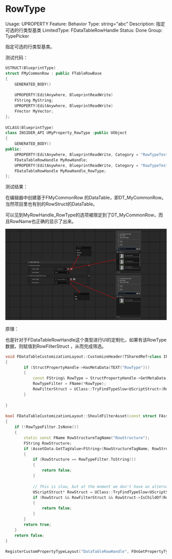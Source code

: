# RowType

Usage: UPROPERTY
Feature: Behavior
Type: string="abc"
Description: 指定可选的行类型基类
LimitedType: FDataTableRowHandle
Status: Done
Group: TypePicker

指定可选的行类型基类。

测试代码：

```cpp
USTRUCT(BlueprintType)
struct FMyCommonRow : public FTableRowBase
{
	GENERATED_BODY()

	UPROPERTY(EditAnywhere, BlueprintReadWrite)
	FString MyString;
	UPROPERTY(EditAnywhere, BlueprintReadWrite)
	FVector MyVector;
};

UCLASS(BlueprintType)
class INSIDER_API UMyProperty_RowType :public UObject
{
	GENERATED_BODY()
public:
	UPROPERTY(EditAnywhere, BlueprintReadWrite, Category = "RowTypeTest")
	FDataTableRowHandle MyRowHandle;
	UPROPERTY(EditAnywhere, BlueprintReadWrite, Category = "RowTypeTest", meta = (RowType = "/Script/Insider.MyCommonRow"))
	FDataTableRowHandle MyRowHandle_RowType;
};

```

测试结果：

在编辑器中创建基于FMyCommonRow 的DataTable，即DT_MyCommonRow。当然项目里也有别的RowStruct的DataTable。

可以见到MyRowHandle_RowType的选项被限定到了DT_MyCommonRow，而且RowName也正确的显示了出来。

![Untitled](RowType/Untitled.png)

原理：

也是针对于FDataTableRowHandle这个类型进行UI的定制化，如果有该RowType数据，则赋值到RowFilterStruct ，从而完成筛选。

```cpp
void FDataTableCustomizationLayout::CustomizeHeader(TSharedRef<class IPropertyHandle> InStructPropertyHandle, class FDetailWidgetRow& HeaderRow, IPropertyTypeCustomizationUtils& StructCustomizationUtils)
{
		if (StructPropertyHandle->HasMetaData(TEXT("RowType")))
		{
			const FString& RowType = StructPropertyHandle->GetMetaData(TEXT("RowType"));
			RowTypeFilter = FName(*RowType);
			RowFilterStruct = UClass::TryFindTypeSlow<UScriptStruct>(RowType);
		}

}

bool FDataTableCustomizationLayout::ShouldFilterAsset(const struct FAssetData& AssetData)
{
	if (!RowTypeFilter.IsNone())
	{
		static const FName RowStructureTagName("RowStructure");
		FString RowStructure;
		if (AssetData.GetTagValue<FString>(RowStructureTagName, RowStructure))
		{
			if (RowStructure == RowTypeFilter.ToString())
			{
				return false;
			}

			// This is slow, but at the moment we don't have an alternative to the short struct name search
			UScriptStruct* RowStruct = UClass::TryFindTypeSlow<UScriptStruct>(RowStructure);
			if (RowStruct && RowFilterStruct && RowStruct->IsChildOf(RowFilterStruct))
			{
				return false;
			}
		}
		return true;
	}
	return false;
}

RegisterCustomPropertyTypeLayout("DataTableRowHandle", FOnGetPropertyTypeCustomizationInstance::CreateStatic(&FDataTableCustomizationLayout::MakeInstance));

```